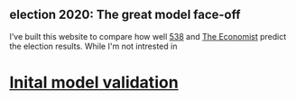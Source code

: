 ## election 2020: The great model face-off

I’ve built this website to compare how well [538](https://projects.fivethirtyeight.com/2020-election-forecast) and [The Economist](https://projects.economist.com/us-2020-forecast/president) predict the election results. While I'm not intrested in 





# [Inital model validation](https://harrisonritz.github.io/election2020/compare_models)
